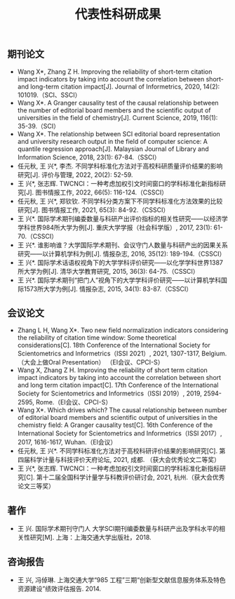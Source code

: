 ﻿---
layout: page
title:  代表性科研成果
cover:  false
menu:   true
order:  3
---

## 期刊论文
* Wang X*, Zhang Z H. Improving the reliability of short-term citation impact indicators by taking into account the correlation between short- and long-term citation impact[J]. Journal of Informetrics, 2020, 14(2): 101019.（SCI、SSCI）
* Wang X*. A Granger causality test of the causal relationship between the number of editorial board members and the scientific output of universities in the field of chemistry[J]. Current Science, 2019, 116(1): 35-39.（SCI）
* Wang X*. The relationship between SCI editorial board representation and university research output in the field of computer science: A quantile regression approach[J]. Malaysian Journal of Library and Information Science, 2018, 23(1): 67-84.（SSCI）
* 任元秋, 王 兴*, 李杰. 不同学科标准化方法对于高校科研质量评价结果的影响研究[J]. 评价与管理, 2022, 20(2): 52-59.
* 王 兴*, 张志辉. TWCNCI：一种考虑加权引文时间窗口的学科标准化新指标研究[J]. 图书情报工作, 2022, 66(5): 116-124.（CSSCI）
* 任元秋, 王 兴*, 郑钦钦. 不同学科分类方案下不同学科标准化方法效果的比较研究[J]. 图书情报工作, 2021, 65(3): 84-92.（CSSCI） 
* 王 兴*. 国际学术期刊编委数量与科研产出评价指标的相关性研究——以经济学学科世界984所大学为例[J]. 重庆大学学报（社会科学版）, 2017, 23(1): 61-70.（CSSCI）
* 王 兴*. 谁影响谁？大学国际学术期刊、会议守门人数量与科研产出的因果关系研究——以计算机学科为例[J]. 情报杂志, 2016, 35(12): 189-194.（CSSCI）
* 王 兴*. 国际学术话语权视角下的大学学科评价研究——以化学学科世界1387所大学为例[J]. 清华大学教育研究, 2015, 36(3): 64-75.（CSSCI）
* 王 兴*. 国际学术期刊“把门人”视角下的大学学科评价研究——以计算机学科国际1573所大学为例[J]. 情报杂志, 2015, 34(1): 83-87.（CSSCI）

 
## 会议论文
* Zhang L H, Wang X*. Two new field normalization indicators considering the reliability of citation time window: Some theoretical considerations[C]. 18th Conference of the International Society for Scientometrics and Informetrics（ISSI 2021）, 2021, 1307-1317, Belgium.（大会上做Oral Presentation） （EI会议、CPCI-S）
* Wang X, Zhang Z H. Improving the reliability of short term citation impact indicators by taking into account the correlation between short and long term citation impact[C]. 17th Conference of the International Society for Scientometrics and Informetrics（ISSI 2019）, 2019, 2594-2595, Rome.（EI会议、CPCI-S）
* Wang X*. Which drives which? The causal relationship between number of editorial board members and scientific output of universities in the chemistry field: A Granger causality test[C]. 16th Conference of the International Society for Scientometrics and Informetrics（ISSI 2017）, 2017, 1616-1617, Wuhan.（EI会议）
* 任元秋, 王 兴*. 不同学科标准化方法对于高校科研评价结果的影响研究[C]. 第四届科学计量与科技评价天府论坛, 2021, 成都. （获大会优秀论文二等奖）
* 王 兴*, 张志辉. TWCNCI：一种考虑加权引文时间窗口的学科标准化新指标研究[C]. 第十二届全国科学计量学与科教评价研讨会, 2021, 杭州.（获大会优秀论文三等奖） 



## 著作
* 王 兴. 国际学术期刊守门人 大学SCI期刊编委数量与科研产出及学科水平的相关性研究[M]. 上海：上海交通大学出版社，2018.  



## 咨询报告
* 王 兴, 冯倬琳. 上海交通大学“985 工程”三期“创新型文献信息服务体系及特色资源建设”绩效评估报告. 2014.

